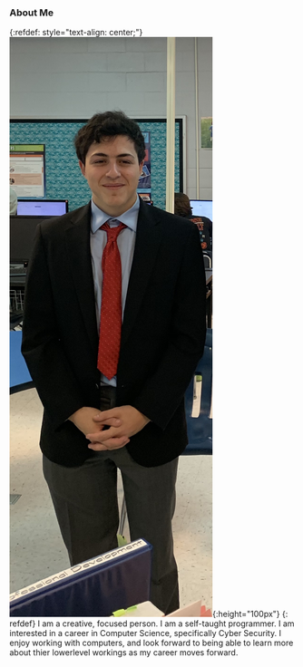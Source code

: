 ### About Me
{:refdef: style="text-align: center;"}
![me](assets/me.jpeg){:height="100px"}
{: refdef}
I am a creative, focused person. I am a self-taught programmer. I am interested in a career in Computer Science, specifically Cyber Security. I enjoy working with computers, and look forward to being able to learn more about thier lowerlevel workings as my career moves forward.
